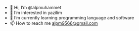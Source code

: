 - 👋 Hi, I’m @alpmuhammet
- 👀 I’m interested in yazilim 
- 🌱 I’m currently learning programming language and software
- 📫 How to reach me alpm9566@gmail.com

<!---
alpmuhammet/alpmuhammet is a ✨ special ✨ repository because its `README.md` (this file) appears on your GitHub profile.
You can click the Preview link to take a look at your changes.
--->
